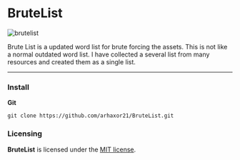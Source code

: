 # BruteList
      
![brutelist](https://user-images.githubusercontent.com/66105746/123544502-2bbcc580-d771-11eb-82f6-be0c7bf4ff26.png)

Brute List is a updated word list for brute forcing the assets. This is not like a normal outdated word list. I have collected a several list from many resources and created them as a single list.

- - -

### Install


**Git**
```
git clone https://github.com/arhaxor21/BruteList.git
```

### Licensing

**BruteList** is licensed under the [MIT license](LICENSE).



